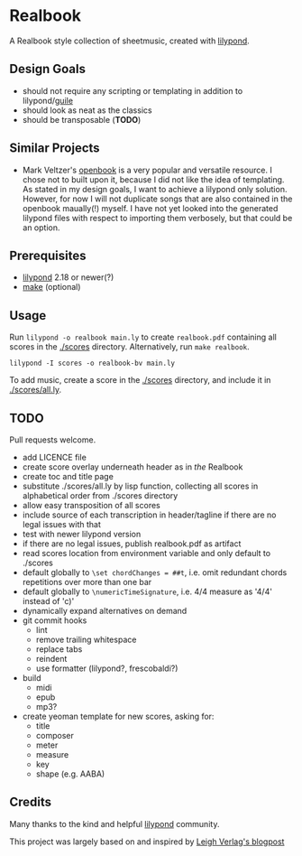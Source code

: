 # Realbook

A Realbook style collection of sheetmusic, created with [lilypond](http://lilypond.org).

## Design Goals

+ should not require any scripting or templating in addition to lilypond/[guile](https://www.gnu.org/software/guile/)
+ should look as neat as the classics
+ should be transposable (__TODO__)

## Similar Projects

+ Mark Veltzer's [openbook](https://github.com/veltzer/openbook) is a very popular and versatile resource. I chose not to built upon it, because I did not like the idea of templating. As stated in my design goals, I want to achieve a lilypond only solution. However, for now I will not duplicate songs that are also contained in the openbook maually(!) myself. I have not yet looked into the generated lilypond files with respect to importing them verbosely, but that could be an option.

## Prerequisites

+ [lilypond](http://lilypond.org) 2.18 or newer(?)
+ [make](https://www.gnu.org/software/make/) (optional)

## Usage

Run `lilypond -o realbook main.ly` to create `realbook.pdf` containing all scores in the [./scores](./scores/) directory. Alternatively, run `make realbook`.

```
lilypond -I scores -o realbook-bv main.ly
```

To add music, create a score in the [./scores](./scores/) directory, and include it in [./scores/all.ly](./scores/all.ly).

## TODO

Pull requests welcome.

+ add LICENCE file
+ create score overlay underneath header as in _the_ Realbook
+ create toc and title page
+ substitute ./scores/all.ly by lisp function, collecting all scores in alphabetical order from ./scores directory
+ allow easy transposition of all scores
+ include source of each transcription in header/tagline if there are no legal issues with that
+ test with newer lilypond version
+ if there are no legal issues, publish realbook.pdf as artifact
+ read scores location from environment variable and only default to ./scores
+ default globally to `\set chordChanges = ##t`, i.e. omit redundant chords repetitions over more than one bar
+ default globally to `\numericTimeSignature`, i.e. 4/4 measure as '4/4' instead of 'c)'
+ dynamically expand alternatives on demand
+ git commit hooks
  + lint
  + remove trailing whitespace
  + replace tabs
  + reindent
  + use formatter (lilypond?, frescobaldi?)
+ build
  + midi
  + epub
  + mp3?
+ create yeoman template for new scores, asking for:
  + title
  + composer
  + meter
  + measure
  + key
  + shape (e.g. AABA)

## Credits

Many thanks to the kind and helpful [lilypond](http://lilypond.org) community.

This project was largely based on and inspired by [Leigh Verlag's blogpost](http://leighverlag.blogspot.com/2015/12/mimicking-real-book-look.html)
